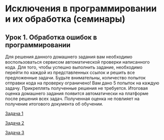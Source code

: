 # Исключения в программировании и их обработка (семинары)
## Урок 1. Обработка ошибок в программировании

Для решения данного домашнего задания вам необходимо воспользоваться сервисом автоматической проверки написанного кода.
Для того, чтобы успешно выполнить задание, необходимо перейти по каждой из представленных ссылок и решить все предложенные задачи. Будьте внимательны, количество попыток отправки кода на проверку ограничено! Вам дано 5 попыток на каждую задачу.
Прикреплять полученные решения не требуется. Итоговая оценка домашнего задания появится автоматически на платформе после решения всех задач. Полученная оценка не повлияет на получение итогового документа об обучении.


[Задача 1](https://autotest.gb.ru/problems/12?lesson_id=344067)

[Задача 2](https://autotest.gb.ru/problems/7?lesson_id=344067)

[Задача 3](https://autotest.gb.ru/problems/8?lesson_id=344067)